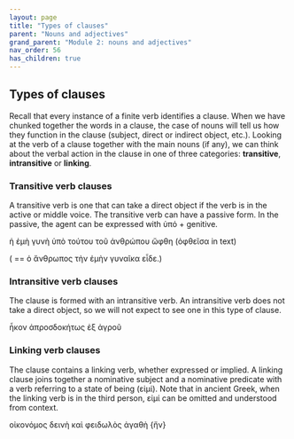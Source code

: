 ```yaml
---
layout: page
title: "Types of clauses"
parent: "Nouns and adjectives"
grand_parent: "Module 2: nouns and adjectives"
nav_order: 56
has_children: true
---
```



## Types of clauses


Recall that every instance of a finite verb identifies a clause.  When we have chunked together the words in a clause, the case of nouns will tell us how they function in the clause (subject, direct or indirect object, etc.). Looking at the verb of a clause together with the main nouns (if any), we can think about the verbal action in the clause in one of three categories: **transitive**, **intransitive** or **linking**.

### Transitive verb clauses

A transitive verb is one that can take a direct object if the verb is in the active or middle voice. The transitive verb can have a passive form. In the passive, the agent can be expressed with ὑπό + genitive.

ἡ ἐμὴ γυνὴ ὑπὸ τούτου τοῦ ἀνθρώπου ὤφθη (ὀφθεῖσα in text)

( == ὁ ἄνθρωπος τὴν ἐμὴν γυναῖκα εἶδε.)


### Intransitive verb clauses

The clause is formed with an intransitive verb.  An intransitive verb does not take a direct object, so we will not expect to see one in this type of clause.

ἧκον ἀπροσδοκήτως ἐξ ἀγροῦ



### Linking verb clauses

The clause contains a linking verb, whether expressed or implied. A linking clause joins together a nominative subject and a nominative predicate with a verb referring to a state of being (εἰμί). Note that in ancient Greek, when the linking verb is in the third person, εἰμί can be omitted and understood from context.

οἰκονόμος δεινὴ καὶ φειδωλὸς ἀγαθὴ {ἤν}


